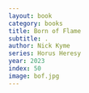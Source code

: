 ```yaml
---
layout: book
category: books
title: Born of Flame
subtitle: .
author: Nick Kyme
series: Horus Heresy
year: 2023
index: 50
image: bof.jpg
---
```

